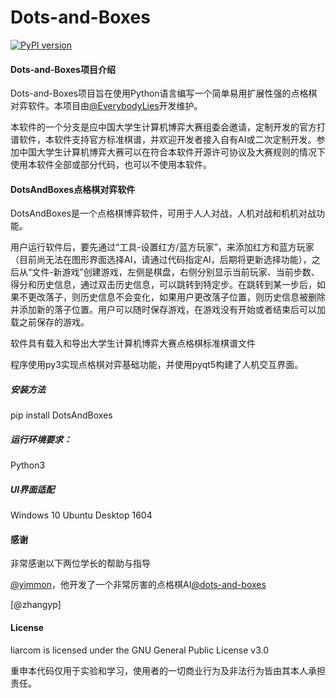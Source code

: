 # Dots-and-Boxes
[![PyPI version](https://img.shields.io/pypi/v/DotsAndBoxes.svg)](https://pypi.python.org/pypi/DotsAndBoxes)

#### Dots-and-Boxes项目介绍

Dots-and-Boxes项目旨在使用Python语言编写一个简单易用扩展性强的点格棋对弈软件。本项目由[@EverybodyLies](https://github.com/Everyb0dyLies)开发维护。

本软件的一个分支是应中国大学生计算机博弈大赛组委会邀请，定制开发的官方打谱软件，本软件支持官方标准棋谱，并欢迎开发者接入自有AI或二次定制开发。参加中国大学生计算机博弈大赛可以在符合本软件开源许可协议及大赛规则的情况下使用本软件全部或部分代码，也可以不使用本软件。

#### DotsAndBoxes点格棋对弈软件

DotsAndBoxes是一个点格棋博弈软件，可用于人人对战，人机对战和机机对战功能。

用户运行软件后，要先通过“工具-设置红方/蓝方玩家”，来添加红方和蓝方玩家（目前尚无法在图形界面选择AI，请通过代码指定AI，后期将更新选择功能），之后从“文件-新游戏”创建游戏，左侧是棋盘，右侧分别显示当前玩家、当前步数、得分和历史信息，通过双击历史信息，可以跳转到特定步。在跳转到某一步后，如果不更改落子，则历史信息不会变化，如果用户更改落子位置，则历史信息被删除并添加新的落子位置。用户可以随时保存游戏，在游戏没有开始或者结束后可以加载之前保存的游戏。

软件具有载入和导出大学生计算机博弈大赛点格棋标准棋谱文件

程序使用py3实现点格棋对弈基础功能，并使用pyqt5构建了人机交互界面。

##### 安装方法
pip install DotsAndBoxes

##### 运行环境要求：
Python3

##### UI界面适配
Windows 10
Ubuntu Desktop 1604

#### 感谢

非常感谢以下两位学长的帮助与指导

[@yimmon](https://github.com/yimmon)，他开发了一个非常厉害的点格棋AI[@dots-and-boxes](https://github.com/yimmon/dots-and-boxes)

[@zhangyp]

#### License

liarcom is licensed under the GNU General Public License v3.0

重申本代码仅用于实验和学习，使用者的一切商业行为及非法行为皆由其本人承担责任。
